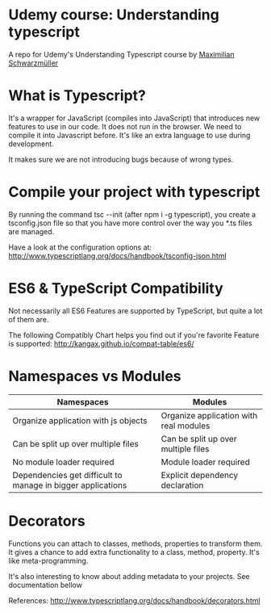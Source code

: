 # Udemy course: Understanding typescript
A repo for Udemy's Understanding Typescript course by [Maximilian Schwarzmüller](https://mschwarzmueller.com/)

# What is Typescript?
It's a wrapper for JavaScript (compiles into JavaScript) that introduces new features to use in our code.
It does not run in the browser. We need to compile it into Javascript before. It's like an extra language to 
use during development.

It makes sure we are not introducing bugs because of wrong types.

# Compile your project with typescript
By running the command tsc --init (after npm i -g typescript), you create a tsconfig.json file so that you have more control over the way you *.ts files are managed.

Have a look at the configuration options at: http://www.typescriptlang.org/docs/handbook/tsconfig-json.html

# ES6 & TypeScript Compatibility
Not necessarily all ES6 Features are supported by TypeScript, but quite a lot of them are.

The following Compatibly Chart helps you find out if you're favorite Feature is supported: http://kangax.github.io/compat-table/es6/


# Namespaces vs Modules

| Namespaces        | Modules|
| ------------- |-------------|
| Organize application with js objects |  Organize application with real modules |
| Can be split up over multiple files | Can be split up over multiple files |
| No module loader required | Module loader required |
| Dependencies get difficult to manage in bigger applications | Explicit dependency declaration |

# Decorators

Functions you can attach to classes, methods, properties to transform them.
It gives a chance to add extra functionality to a class, method, property.
It's like meta-programming.

It's also interesting to know about adding metadata to your projects. See documentation
bellow

References: http://www.typescriptlang.org/docs/handbook/decorators.html